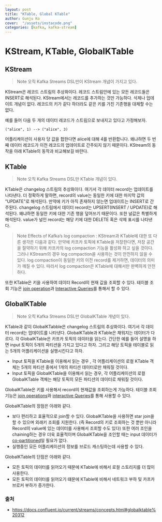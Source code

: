 ```yaml
---
layout: post
title: "KTable, Global KTable" 
author: Gunju Ko
cover:  "/assets/instacode.png" 
categories: [kafka, kafka-stream]
---
```


# KStream, KTable, GlobalKTable

## KStream

> Note
> 오직 Kafka Streams DSL만이 KStream 개념이 가지고 있다.

KStream은 레코드 스트림의 추상화이다. 
레코드 스트림안에 있는 모든 레코드들은 INSERT로 해석된다. KStream에서는 레코드를 추가하는 것만 가능하다. 삭제나 업데이트 개념이 없다. 레코드의 키가 같다 하더라도 같은 키를 가진 기존행을 대체할 수는 없다. 

예를 들어 다음 두 개의 데이터 레코드가 스트림으로 보내지고 있다고 가정해보자.

```
("alice", 1) --> ("alice", 3)
```

어플리케이션이 사용자 당 값을 합한다면 alice에 대해 4를 반환합니다. 왜냐하면 두 번째 데이터 레코드가 이전 레코드의 업데이트로 간주되지 않기 때문이다. KStream의 동작을 아래 KTable의 동작과 비교해보길 바란다.

## KTable
> Note
> 오직 Kafka Streams DSL만 KTable 개념이 있다.

KTable은 changelog 스트림의 추상화이다. 여기서 각 데이터 record는 업데이트를 나타낸다. 더 정확하게 말하면, record의 value는 동일한 키에 대한 마지막 값의 "UPDATE"로 해석된다. 만약에 키가 아직 존재하지 않는면 업데이트는 INSERT로 간주된다. changelog 스트림에서 데이터 record는 UPSERT(INSERT / UPDATE)로 해석된다. 왜냐하면 동일한 키에 대한 기존 행을 덮어쓰기 때문이다. 또한 널값은 특별하게 해석된다. value가 널인 record는 해당 키에 대한 DELETE 혹은 삭제 표시를 나타낸다.

> Note
> Effects of Kafka’s log compaction : KStream과 KTable에 대한 또 다른 생각은 다음과 같다. 만약에 카프카 토픽에 KTable을 저장한다면, 저장 공간을 절약하기 위해 카프카의 log compaction 기능을 활성화 하고 싶을 것이다. 그러나 KStream의 경우 log compaction을 사용하는 것이 안전하지 않을 수 있다. log compaction이 동일한 키의 이전 record를 제거하면, 데이터의 의미가 깨질 수 있다. 따라서 log compaction은 KTable에 대해서만 완벽하게 안전하다.

또한 KTable은 키을 사용하여 데이터 Record의 현재 값을 조회할 수 있다. 테이블 조회 기능은 [join operation](https://docs.confluent.io/current/streams/concepts.html#streams-concepts-joins)과 [Interactive Queries](https://docs.confluent.io/current/streams/concepts.html#streams-concepts-interactive-queries)를 통해서 할 수 있다.


## GlobalKTable
> Note
> 오직 Kafka Streams DSL만 GlobalKTable 개념이 있다.

KTable과 같이 GlobalKTabble은 changelog 스트림의 추상화이다. 여기서 각 데이터 record는 업데이트를 나타낸다.  GlobalKTable과 KTable은 채워지는 데이터가 다르다. 각 GlobalKTable은 카프카 토픽의 데이터을 읽는다. 간단한 예를 들어 설명을 하면 input 토픽이 5개의 파티션을 가지고 있다고 하자. 그리고 해당 토픽을 테이블로 읽는 5개의 어플리케이션을 실행시킨다고 하자.
* Input 토픽을 KTable을 이용해서 읽는 경우 , 각 어플리케이션의 로컬 KTable 객체는 5개의 파티션 중에서 1개의 파티션 데이터로만 채워질 것이다.
* Input 토픽을 GlobalKTable을 이용해서 읽는 경우, 각 어플리케이션의 로컬 GlobalKTable 객체는 해당 토픽의 모든 파티션의 데이터로 채워질 것이다.

GlobalKTable은 키를 사용해서 record의 현재값을 조회하는게 가능하다. 테이블 조회 기능은 [join operations](https://docs.confluent.io/current/streams/concepts.html#streams-concepts-joins)와 [interactive Queries](https://docs.confluent.io/current/streams/concepts.html#streams-concepts-interactive-queries)를 통해 사용할 수 있다.

GlobalKTable의 장점은 아래와 같다.
* 보다 편리하고 효율적으로 join할 수 있다. GlobalKTable을 사용하면 star join을 할 수 있으며 외래키 조회를 지원한다. (즉 Record의 키로 조회하는 것 뿐만 아니라 Record의 value에 있는 데이터를 사용해서 조회할 수도 있다) 또한 여러 조인을 chaining하는 경우 더욱 효율적이며 GlobalKTable을 조인할 때는 input 데이터가 [co-partitioned](https://docs.confluent.io/current/streams/developer-guide/dsl-api.html#streams-developer-guide-dsl-joins-co-partitioning)일 필요가 없다.
* 실행중인 모든 어플리케이션의 정보를 브로드 캐스팅하는데 사용할 수 있다.

GlobalKTable의 단점은 아래와 같다.
* 모든 토픽의 데이터를 읽어오기 때문에 KTable에 비해서 로컬 스토리지를 더 많이 사용한다.
* 모든 토픽의 데이터를 읽어오기 떄문에 KTable에 비해서 네트워크 부하 및 카프카 브로커 부하가 증가한다.

### 출처
* https://docs.confluent.io/current/streams/concepts.html#globalktable%20312

